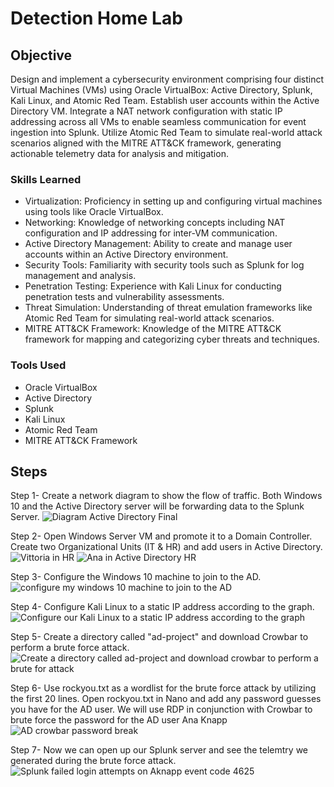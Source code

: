 # Detection Home Lab

## Objective

Design and implement a cybersecurity environment comprising four distinct Virtual Machines (VMs) using Oracle VirtualBox: Active Directory, Splunk, Kali Linux, and Atomic Red Team. Establish user accounts within the Active Directory VM. Integrate a NAT network configuration with static IP addressing across all VMs to enable seamless communication for event ingestion into Splunk. Utilize Atomic Red Team to simulate real-world attack scenarios aligned with the MITRE ATT&CK framework, generating actionable telemetry data for analysis and mitigation.

### Skills Learned

- Virtualization: Proficiency in setting up and configuring virtual machines using tools like Oracle VirtualBox.<br>
- Networking: Knowledge of networking concepts including NAT configuration and IP addressing for inter-VM communication.<br>
- Active Directory Management: Ability to create and manage user accounts within an Active Directory environment.<br>
- Security Tools: Familiarity with security tools such as Splunk for log management and analysis.<br>
- Penetration Testing: Experience with Kali Linux for conducting penetration tests and vulnerability assessments.<br>
- Threat Simulation: Understanding of threat emulation frameworks like Atomic Red Team for simulating real-world attack scenarios.<br>
- MITRE ATT&CK Framework: Knowledge of the MITRE ATT&CK framework for mapping and categorizing cyber threats and techniques.<br>


### Tools Used

- Oracle VirtualBox<br> 
- Active Directory<br>
- Splunk<br>
- Kali Linux<br>
- Atomic Red Team<br>
- MITRE ATT&CK Framework<br>


## Steps

Step 1- Create a network diagram to show the flow of traffic. Both Windows 10 and the Active Directory server will be forwarding data to the Splunk Server.   ![Diagram Active Directory Final](https://github.com/hknapp518/HomeLab/assets/125601731/ddbfe115-7637-4956-b199-a4cff686b3bd)

Step 2- Open Windows Server VM and promote it to a Domain Controller. Create two Organizational Units (IT & HR) and add users in Active Directory.
![Vittoria in HR](https://github.com/user-attachments/assets/a7257fe6-6109-4d51-a59d-e75a5b4502ad)
![Ana in Active Directory HR](https://github.com/user-attachments/assets/a17df7ba-ebaf-4eb0-a396-47f7e7f99df1)

Step 3- Configure the Windows 10 machine to join to the AD.
![configure my windows 10 machine to join to the AD](https://github.com/user-attachments/assets/77b67a1a-f57a-4f2d-b740-1a6ea0cdcc24)

Step 4- Configure Kali Linux to a static IP address according to the graph.
![Configure our Kali Linux to a static IP address according to the graph](https://github.com/user-attachments/assets/58d7475d-501d-4862-bb73-37934501c970)

Step 5- Create a directory called "ad-project" and download Crowbar to perform a brute force attack. 
![Create a directory called ad-project and download crowbar to perform a brute for attack ](https://github.com/user-attachments/assets/9e7989c4-4605-4057-b719-d0a135fa4869)

Step 6- Use rockyou.txt as a wordlist for the brute force attack by utilizing the first 20 lines. Open rockyou.txt in Nano and add any password guesses you have for the AD user. We will use RDP in conjunction with Crowbar to brute force the password for the AD user Ana Knapp
![AD crowbar password break](https://github.com/user-attachments/assets/177e1d59-cdb4-4f47-87c7-005c0b66f807)

Step 7- Now we can open up our Splunk server and see the telemtry we generated during the brute force attack. 
![Splunk failed login attempts on Aknapp event code 4625 ](https://github.com/user-attachments/assets/915d50bd-4906-4d5a-a507-9306151a1a0b)

